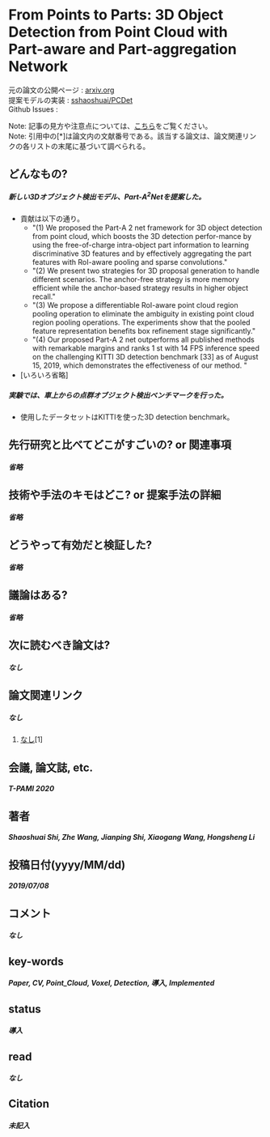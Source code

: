 # From Points to Parts: 3D Object Detection from Point Cloud with Part-aware and Part-aggregation Network

元の論文の公開ページ : [arxiv.org](https://arxiv.org/abs/1907.03670)  
提案モデルの実装 : [sshaoshuai/PCDet](https://github.com/sshaoshuai/PCDet)  
Github Issues : []()  

Note: 記事の見方や注意点については、[こちら](/)をご覧ください。  
Note: 引用中の[*]は論文内の文献番号である。該当する論文は、論文関連リンクの各リストの末尾に基づいて調べられる。

## どんなもの?
##### 新しい3Dオブジェクト検出モデル、Part-$A^2$Netを提案した。
- 貢献は以下の通り。
  - "(1) We proposed the Part-A 2 net framework for 3D object detection from point cloud, which boosts the 3D detection perfor-mance by using the free-of-charge intra-object part information to learning discriminative 3D features and by effectively aggregating the part features with RoI-aware pooling and sparse convolutions."
  - "(2)  We present two strategies for 3D proposal generation to handle different scenarios. The anchor-free strategy is more memory efficient while the anchor-based strategy results in higher object recall."
  - "(3) We propose a differentiable RoI-aware point cloud region pooling operation to eliminate the ambiguity in existing point cloud region pooling operations. The experiments show that the pooled feature representation benefits box refinement stage significantly."
  - "(4) Our proposed Part-A 2 net outperforms all published methods with remarkable margins and ranks 1 st with 14 FPS inference speed on the challenging KITTI 3D detection benchmark [33] as of August 15, 2019, which demonstrates the effectiveness of our method. "
- [いろいろ省略]

##### 実験では、車上からの点群オブジェクト検出ベンチマークを行った。
- 使用したデータセットはKITTIを使った3D detection benchmark。

## 先行研究と比べてどこがすごいの? or 関連事項
##### 省略

## 技術や手法のキモはどこ? or 提案手法の詳細
##### 省略

## どうやって有効だと検証した?
##### 省略

## 議論はある?
##### 省略

## 次に読むべき論文は?
##### なし

## 論文関連リンク
##### なし
1. [なし]()[1]

## 会議, 論文誌, etc.
##### T-PAMI 2020

## 著者
##### Shaoshuai Shi, Zhe Wang, Jianping Shi, Xiaogang Wang, Hongsheng Li

## 投稿日付(yyyy/MM/dd)
##### 2019/07/08

## コメント
##### なし

## key-words
##### Paper, CV, Point_Cloud, Voxel, Detection, 導入, Implemented

## status
##### 導入

## read
##### なし

## Citation
##### 未記入
